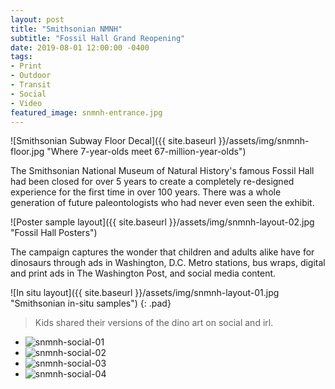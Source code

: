 ```yaml
---
layout: post
title: "Smithsonian NMNH"
subtitle: "Fossil Hall Grand Reopening"
date: 2019-08-01 12:00:00 -0400
tags:
- Print
- Outdoor
- Transit
- Social
- Video
featured_image: snmnh-entrance.jpg
---
```


![Smithsonian Subway Floor Decal]({{ site.baseurl }}/assets/img/snmnh-floor.jpg "Where 7-year-olds meet 67-million-year-olds")
<!-- {: .full-width} -->

The Smithsonian National Museum of Natural History's famous Fossil Hall had been closed for over 5 years to create a completely re-designed experience for the first time in over 100 years. There was a whole generation of future paleontologists who had never even seen the exhibit.

![Poster sample layout]({{ site.baseurl }}/assets/img/snmnh-layout-02.jpg "Fossil Hall Posters")

The campaign captures the wonder that children and adults alike have for dinosaurs through  ads in Washington, D.C. Metro stations, bus wraps, digital and print ads in The Washington Post, and social media content.​

![In situ layout]({{ site.baseurl }}/assets/img/snmnh-layout-01.jpg "Smithsonian in-situ samples")
{: .pad}

> Kids shared their versions of the dino art on social and irl.

<div class="auto-slider">
    <ul>
    	<li><img src="{{ "/assets/img/snmnh-social-01.jpg" | prepend: site.baseurl }}" alt="snmnh-social-01"></li>
    	<li><img src="{{ "/assets/img/snmnh-social-02.jpg" | prepend: site.baseurl }}" alt="snmnh-social-02"></li>
    	<li><img src="{{ "/assets/img/snmnh-social-03.jpg" | prepend: site.baseurl }}" alt="snmnh-social-03"></li>
    	<li><img src="{{ "/assets/img/snmnh-social-04.png" | prepend: site.baseurl }}" alt="snmnh-social-04"></li>
    </ul>
</div>

